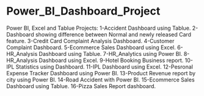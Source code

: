 # Power_BI_Dashboard_Project
Power BI, Excel and Tablue Projects:
1-Accident Dashboard using Tablue.
2-Dashboard showing difference between Normal and newly released Card feature.
3-Credit Card Complaint Analysis Dashboard.
4-Customer Complaint Dashboard.
5-Ecommerce Sales Dashboard using Excel.
6-HR_Analysis Dashboard using Tablue.
7-HR_Analytics using Power BI.
8-HR_Analysis Dashboard using Excel.
9-Hotel Booking Business report.
10-IPL Statistics using Dashboard.
11-IPL Dashboard using Excel.
12-Pesronal Expense Tracker Dashboard using Power BI.
13-Product Revenue report by city using Power BI.
14-Road Accident with Power BI.
15-Ecommerce Sales Dashboard using Tablue.
16-Pizza Sales Report dashboard.

